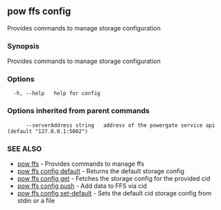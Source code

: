 ## pow ffs config

Provides commands to manage storage configuration

### Synopsis

Provides commands to manage storage configuration

### Options

```
  -h, --help   help for config
```

### Options inherited from parent commands

```
      --serverAddress string   address of the powergate service api (default "127.0.0.1:5002")
```

### SEE ALSO

* [pow ffs](pow_ffs.md)	 - Provides commands to manage ffs
* [pow ffs config default](pow_ffs_config_default.md)	 - Returns the default storage config
* [pow ffs config get](pow_ffs_config_get.md)	 - Fetches the storage config for the provided cid
* [pow ffs config push](pow_ffs_config_push.md)	 - Add data to FFS via cid
* [pow ffs config set-default](pow_ffs_config_set-default.md)	 - Sets the default cid storage config from stdin or a file

